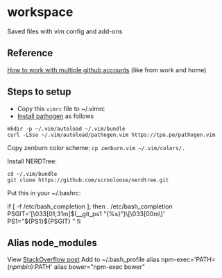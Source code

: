 # workspace

Saved files with vim config and add-ons

## Reference
[How to work with multiple github
accounts](https://code.tutsplus.com/tutorials/quick-tip-how-to-work-with-github-and-multiple-accounts--net-22574) (like from work and home)

## Steps to setup
- Copy this `vimrc` file to ~/.vimrc
- [Install pathogen](http://www.vim.org/scripts/script.php?script_id=2332) as follows
```
mkdir -p ~/.vim/autoload ~/.vim/bundle 
curl -LSso ~/.vim/autoload/pathogen.vim https://tpo.pe/pathogen.vim
```

Copy zenburn color scheme:
`cp zenburn.vim ~/.vim/colors/.`

Install NERDTree:
```
cd ~/.vim/bundle
git clone https://github.com/scrooloose/nerdtree.git
```

Put this in your ~/.bashrc:

if [ -f /etc/bash_completion ]; then
    . /etc/bash_completion
    PSGIT='\[\033[01;31m\]$(__git_ps1 "{%s}")\[\033[00m\]'
    PS1="${PS1}${PSGIT} "
fi

Alias node_modules
------------------

View [StackOverflow post](http://stackoverflow.com/questions/9679932/how-to-use-package-installed-locally-in-node-modules)
Add to ~/.bash_profile
alias npm-exec='PATH=$(npm bin):$PATH'
alias bower="npm-exec bower"
